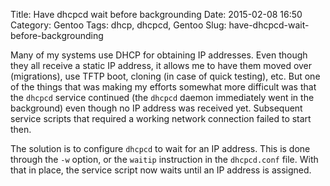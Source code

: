Title: Have dhcpcd wait before backgrounding
Date: 2015-02-08 16:50
Category: Gentoo
Tags: dhcp, dhcpcd, Gentoo
Slug: have-dhcpcd-wait-before-backgrounding

Many of my systems use DHCP for obtaining IP addresses. Even though they
all receive a static IP address, it allows me to have them moved over
(migrations), use TFTP boot, cloning (in case of quick testing), etc.
But one of the things that was making my efforts somewhat more difficult
was that the `dhcpcd` service continued (the `dhcpcd` daemon immediately
went in the background) even though no IP address was received yet.
Subsequent service scripts that required a working network connection
failed to start then.

The solution is to configure `dhcpcd` to wait for an IP address. This is
done through the `-w` option, or the `waitip` instruction in the
`dhcpcd.conf` file. With that in place, the service script now waits
until an IP address is assigned.
